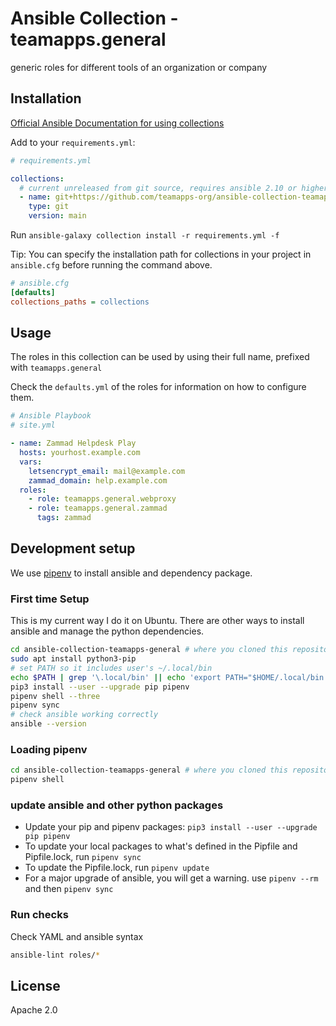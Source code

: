 # Ansible Collection - teamapps.general

generic roles for different tools of an organization or company

## Installation

[Official Ansible Documentation for using collections](https://docs.ansible.com/ansible/latest/user_guide/collections_using.html)

Add to your `requirements.yml`:

~~~yaml
# requirements.yml

collections:
  # current unreleased from git source, requires ansible 2.10 or higher
  - name: git+https://github.com/teamapps-org/ansible-collection-teamapps-general.git
    type: git
    version: main
~~~

Run `ansible-galaxy collection install -r requirements.yml -f`

Tip: You can specify the installation path for collections in your project in `ansible.cfg` before running the command above.

~~~ini
# ansible.cfg
[defaults]
collections_paths = collections
~~~

## Usage

The roles in this collection can be used by using their full name, prefixed with `teamapps.general`

Check the `defaults.yml` of the roles for information on how to configure them.

~~~yaml
# Ansible Playbook
# site.yml

- name: Zammad Helpdesk Play
  hosts: yourhost.example.com
  vars:
    letsencrypt_email: mail@example.com
    zammad_domain: help.example.com
  roles:
    - role: teamapps.general.webproxy
    - role: teamapps.general.zammad
      tags: zammad

~~~

## Development setup

We use [pipenv](https://pipenv.readthedocs.io) to install ansible and dependency package.

### First time Setup

This is my current way I do it on Ubuntu. There are other ways to install ansible and manage the python dependencies.

~~~bash
cd ansible-collection-teamapps-general # where you cloned this repository
sudo apt install python3-pip
# set PATH so it includes user's ~/.local/bin
echo $PATH | grep '\.local/bin' || echo 'export PATH="$HOME/.local/bin:$PATH"' >> ~/.profile && export PATH="$HOME/.local/bin:$PATH"
pip3 install --user --upgrade pip pipenv
pipenv shell --three
pipenv sync
# check ansible working correctly
ansible --version
~~~

### Loading pipenv

~~~bash
cd ansible-collection-teamapps-general # where you cloned this repository
pipenv shell
~~~

### update ansible and other python packages

* Update your pip and pipenv packages: `pip3 install --user --upgrade pip pipenv`
* To update your local packages to what's defined in the Pipfile and Pipfile.lock, run `pipenv sync`
* To update the Pipfile.lock, run `pipenv update`
* For a major upgrade of ansible, you will get a warning. use `pipenv --rm` and then `pipenv sync`

### Run checks

Check YAML and ansible syntax

~~~bash
ansible-lint roles/*
~~~

## License

Apache 2.0
